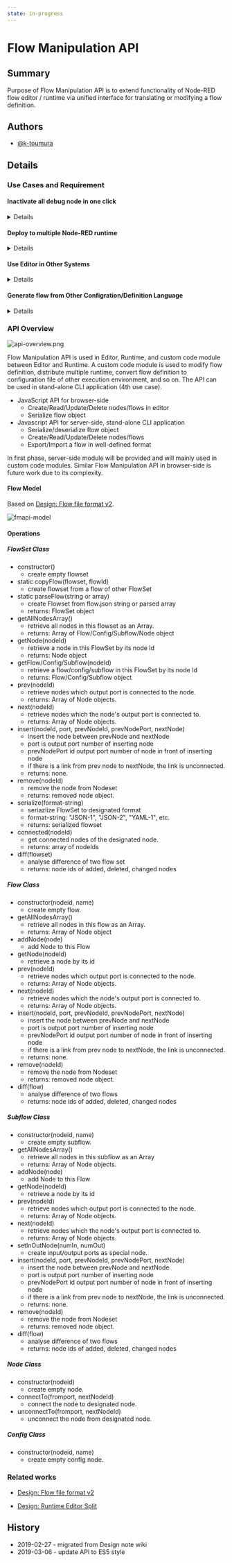 ```yaml
---
state: in-progress
---
```


# Flow Manipulation API

## Summary

Purpose of Flow Manipulation API is to extend functionality of Node-RED flow
editor / runtime via unified interface for translating or modifying a flow definition.

## Authors

 - [@k-toumura](https://github.com/k-toumura)

## Details

### Use Cases and Requirement

#### Inactivate all debug node in one click
<details>

##### Case description
In a flow development, a developer frequently uses debug nodes to check
messages emitted from nodes.
When development is finished, we have to disable or eliminate debug output.
However, it take time to effort to do it by hand.

![case-debugnode.png](case-debugnode.png)


##### Requirements
- In Editor:
  - Interface for search nodes that satisfy some condition.
  - Interface for retrieving node's properties and modifying it.
  - Interface for adding button or menu item to execute bulk operation.
</details>

#### Deploy to multiple Node-RED runtime
<details>

##### Case description
To increase capacity of flow processing, we could use multiple runtime for
single flow execution.  When a flow is deployed from editor,
deployment handler modifies the flow and distribute it appropriately
among runtimes.

![case-multiruntime.png](case-multiruntime.png)

##### Requirements
- In Runtime:
  - Interface for insert a hook in deployment handler to call additional function.
  - Interface for create new flow instance for distribution.
  - Interface for insert new nodes to the flow for communicate between runtimes.
</details>

#### Use Editor in Other Systems
<details>

##### Case description

Node-RED's flow editing facility makes programming easier.
If we can use Node-RED editor to write a program runs on another platform,
we could increase productivity.

![case-otherruntime.png](case-otherruntime.png)

##### Requirements
- In Editor or runtime
  - Interface for CRUD operation for flow and contained nodes to create an abstruct syntax tree from flow definition.
  - Transpile a flow definition to another configuration file or a program written in another language.
</details>

#### Generate flow from Other Configration/Definition Language
<details>

##### Case description
For integrate IoT things to Node-RED, we can use interface description Languages to
automatically generate stub to interact things.
For example, W3C Web of Things uses "Thing Description", and OCF uses "Swagger/OpenAPI"
for describe interface of Things.

![case-generation.png](case-generation.png)

##### Requirements
- In external systems
  - create Node-RED flow definition object in a program.
  - write out flow.json file that contains skelton flows for interact with things.
</details>

### API Overview

![api-overview.png](api-overview.png)

Flow Manipulation API is used in Editor, Runtime, and custom code module between Editor and Runtime.  A custom code module is used to modify flow definition, distribute multiple runtime, convert flow definition to configuration file of other execution environment, and so on.
The API can be used in stand-alone CLI application (4th use case).

- JavaScript API for browser-side
  - Create/Read/Update/Delete nodes/flows in editor
  - Serialize flow object
- Javascript API for server-side, stand-alone CLI application
  - Serialize/deserialize flow object
  - Create/Read/Update/Delete nodes/flows
  - Export/Import a flow in well-defined format

In first phase, server-side module will be provided and will mainly used in custom code modules.
Similar Flow Manipulation API in browser-side is future work due to its complexity.

#### Flow Model

Based on [Design: Flow file format v2](https://github.com/node-red/node-red/wiki/Design%3A-Flow-file-format-v2).

![fmapi-model](fmapi-model.png)

#### Operations

##### FlowSet Class
- constructor()
  - create empty flowset
- static copyFlow(flowset, flowId)
  - create flowset from a flow of other FlowSet
- static parseFlow(string or array)
  - create Flowset from flow.json string or parsed array
  - returns: FlowSet object
- getAllNodesArray()
  - retrieve all nodes in this flowset as an Array.
  - returns: Array of Flow/Config/Subflow/Node object
- getNode(nodeId)
  - retrieve a node in this FlowSet by its node Id
  - returns: Node object
- getFlow/Config/Subflow(nodeId)
  - retrieve a flow/config/subflow in this FlowSet by its node Id
  - returns: Flow/Config/Subflow object
- prev(nodeId)
  - retrieve nodes which output port is connected to the node.
  - returns: Array of Node objects.
- next(nodeId)
  - retrieve nodes which the node's output port is connected to.
  - returns: Array of Node objects.
- insert(nodeId, port, prevNodeId, prevNodePort, nextNode)
  - insert the node between prevNode and nextNode
  - port is output port number of inserting node
  - prevNodePort id output port number of node in front of inserting node
  - if there is a link from prev node to nextNode, the link is unconnected.
  - returns: none.
- remove(nodeId)
  - remove the node from Nodeset
  - returns: removed node object.
- serialize(format-string)
  - seriazlize FlowSet to designated format
  - format-string: "JSON-1", "JSON-2", "YAML-1", etc.
  - returns: serialized flowset
- connected(nodeId)
  - get connected nodes of the designated node.
  - returns: array of nodeIds
- diff(flowset)
  - analyse difference of two flow set
  - returns: node ids of added, deleted, changed nodes


##### Flow Class
- constructor(nodeid, name)
  - create empty flow.
- getAllNodesArray()
  - retrieve all nodes in this flow as an Array.
  - returns: Array of Node object
- addNode(node)
  - add Node to this Flow
- getNode(nodeId)
  - retrieve a node by its id
- prev(nodeId)
  - retrieve nodes which output port is connected to the node.
  - returns: Array of Node objects.
- next(nodeId)
  - retrieve nodes which the node's output port is connected to.
  - returns: Array of Node objects.
- insert(nodeId, port, prevNodeId, prevNodePort, nextNode)
  - insert the node between prevNode and nextNode
  - port is output port number of inserting node
  - prevNodePort id output port number of node in front of inserting node
  - if there is a link from prev node to nextNode, the link is unconnected.
  - returns: none.
- remove(nodeId)
  - remove the node from Nodeset
  - returns: removed node object.
- diff(flow)
  - analyse difference of two flows
  - returns: node ids of added, deleted, changed nodes


##### Subflow Class
- constructor(nodeid, name)
  - create empty subflow.
- getAllNodesArray()
  - retrieve all nodes in this subflow as an Array
  - returns: Array of Node objects.
- addNode(node)
  - add Node to this Flow
- getNode(nodeId)
  - retrieve a node by its id
- prev(nodeId)
  - retrieve nodes which output port is connected to the node.
  - returns: Array of Node objects.
- next(nodeId)
  - retrieve nodes which the node's output port is connected to.
  - returns: Array of Node objects.
- setInOutNode(numIn, numOut)
  - create input/output ports as special node.
- insert(nodeId, port, prevNodeId, prevNodePort, nextNode)
  - insert the node between prevNode and nextNode
  - port is output port number of inserting node
  - prevNodePort id output port number of node in front of inserting node
  - if there is a link from prev node to nextNode, the link is unconnected.
  - returns: none.
- remove(nodeId)
  - remove the node from Nodeset
  - returns: removed node object.
- diff(flow)
  - analyse difference of two flows
  - returns: node ids of added, deleted, changed nodes

##### Node Class
- constructor(nodeid)
  - create empty node.
- connectTo(fromport, nextNodeId)
  - connect the node to designated node.
- unconnectTo(fromport, nextNodeId)
  - unconnect the node from designated node.

##### Config Class
- constructor(nodeid, name)
  - create empty config node.

### Related works

- [Design: Flow file format v2](https://github.com/node-red/node-red/wiki/Design%3A-Flow-file-format-v2)

- [Design: Runtime Editor Split](https://github.com/node-red/node-red/wiki/Design%3A-Runtime-Editor-Split)


## History

 - 2019-02-27 - migrated from Design note wiki
 - 2019-03-06 - update API to ES5 style
